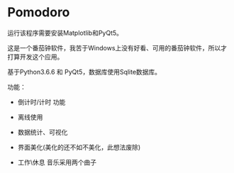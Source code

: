 # Pomodoro

运行该程序需要安装Matplotlib和PyQt5。

这是一个番茄钟软件，我苦于Windows上没有好看、可用的番茄钟软件，所以才打算开发这个应用。

基于Python3.6.6 和 PyQt5，数据库使用Sqlite数据库。

功能：

- 倒计时/计时 功能

- 离线使用

- 数据统计、可视化

- 界面美化(美化的还不如不美化，此想法废除)

- 工作\休息 音乐采用两个曲子

  

  


